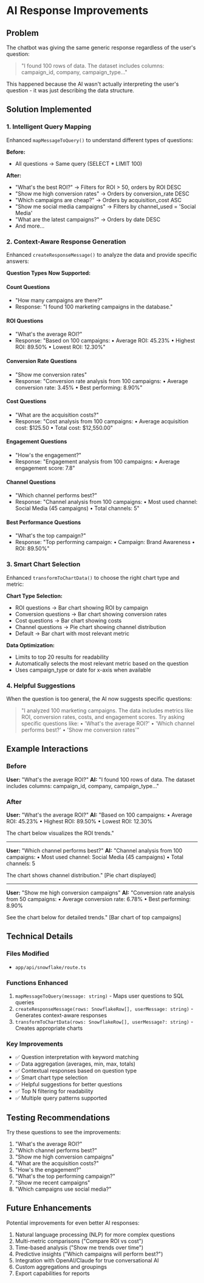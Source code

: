 # AI Response Improvements

## Problem
The chatbot was giving the same generic response regardless of the user's question:
> "I found 100 rows of data. The dataset includes columns: campaign_id, company, campaign_type..."

This happened because the AI wasn't actually interpreting the user's question - it was just describing the data structure.

## Solution Implemented

### 1. Intelligent Query Mapping
Enhanced `mapMessageToQuery()` to understand different types of questions:

**Before:**
- All questions → Same query (SELECT * LIMIT 100)

**After:**
- "What's the best ROI?" → Filters for ROI > 50, orders by ROI DESC
- "Show me high conversion rates" → Orders by conversion_rate DESC
- "Which campaigns are cheap?" → Orders by acquisition_cost ASC
- "Show me social media campaigns" → Filters by channel_used = 'Social Media'
- "What are the latest campaigns?" → Orders by date DESC
- And more...

### 2. Context-Aware Response Generation
Enhanced `createResponseMessage()` to analyze the data and provide specific answers:

**Question Types Now Supported:**

#### Count Questions
- "How many campaigns are there?"
- Response: "I found 100 marketing campaigns in the database."

#### ROI Questions
- "What's the average ROI?"
- Response: "Based on 100 campaigns: • Average ROI: 45.23% • Highest ROI: 89.50% • Lowest ROI: 12.30%"

#### Conversion Rate Questions
- "Show me conversion rates"
- Response: "Conversion rate analysis from 100 campaigns: • Average conversion rate: 3.45% • Best performing: 8.90%"

#### Cost Questions
- "What are the acquisition costs?"
- Response: "Cost analysis from 100 campaigns: • Average acquisition cost: $125.50 • Total cost: $12,550.00"

#### Engagement Questions
- "How's the engagement?"
- Response: "Engagement analysis from 100 campaigns: • Average engagement score: 7.8"

#### Channel Questions
- "Which channel performs best?"
- Response: "Channel analysis from 100 campaigns: • Most used channel: Social Media (45 campaigns) • Total channels: 5"

#### Best Performance Questions
- "What's the top campaign?"
- Response: "Top performing campaign: • Campaign: Brand Awareness • ROI: 89.50%"

### 3. Smart Chart Selection
Enhanced `transformToChartData()` to choose the right chart type and metric:

**Chart Type Selection:**
- ROI questions → Bar chart showing ROI by campaign
- Conversion questions → Bar chart showing conversion rates
- Cost questions → Bar chart showing costs
- Channel questions → Pie chart showing channel distribution
- Default → Bar chart with most relevant metric

**Data Optimization:**
- Limits to top 20 results for readability
- Automatically selects the most relevant metric based on the question
- Uses campaign_type or date for x-axis when available

### 4. Helpful Suggestions
When the question is too general, the AI now suggests specific questions:
> "I analyzed 100 marketing campaigns. The data includes metrics like ROI, conversion rates, costs, and engagement scores. Try asking specific questions like:
> • 'What's the average ROI?'
> • 'Which channel performs best?'
> • 'Show me conversion rates'"

## Example Interactions

### Before
**User:** "What's the average ROI?"
**AI:** "I found 100 rows of data. The dataset includes columns: campaign_id, company, campaign_type..."

### After
**User:** "What's the average ROI?"
**AI:** "Based on 100 campaigns:
• Average ROI: 45.23%
• Highest ROI: 89.50%
• Lowest ROI: 12.30%

The chart below visualizes the ROI trends."

---

**User:** "Which channel performs best?"
**AI:** "Channel analysis from 100 campaigns:
• Most used channel: Social Media (45 campaigns)
• Total channels: 5

The chart shows channel distribution." [Pie chart displayed]

---

**User:** "Show me high conversion campaigns"
**AI:** "Conversion rate analysis from 50 campaigns:
• Average conversion rate: 6.78%
• Best performing: 8.90%

See the chart below for detailed trends." [Bar chart of top campaigns]

## Technical Details

### Files Modified
- `app/api/snowflake/route.ts`

### Functions Enhanced
1. `mapMessageToQuery(message: string)` - Maps user questions to SQL queries
2. `createResponseMessage(rows: SnowflakeRow[], userMessage: string)` - Generates context-aware responses
3. `transformToChartData(rows: SnowflakeRow[], userMessage?: string)` - Creates appropriate charts

### Key Improvements
- ✅ Question interpretation with keyword matching
- ✅ Data aggregation (averages, min, max, totals)
- ✅ Contextual responses based on question type
- ✅ Smart chart type selection
- ✅ Helpful suggestions for better questions
- ✅ Top N filtering for readability
- ✅ Multiple query patterns supported

## Testing Recommendations

Try these questions to see the improvements:
1. "What's the average ROI?"
2. "Which channel performs best?"
3. "Show me high conversion campaigns"
4. "What are the acquisition costs?"
5. "How's the engagement?"
6. "What's the top performing campaign?"
7. "Show me recent campaigns"
8. "Which campaigns use social media?"

## Future Enhancements

Potential improvements for even better AI responses:
1. Natural language processing (NLP) for more complex questions
2. Multi-metric comparisons ("Compare ROI vs cost")
3. Time-based analysis ("Show me trends over time")
4. Predictive insights ("Which campaigns will perform best?")
5. Integration with OpenAI/Claude for true conversational AI
6. Custom aggregations and groupings
7. Export capabilities for reports
